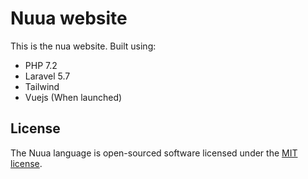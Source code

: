 # Nuua website

This is the nua website. Built using:

-   PHP 7.2
-   Laravel 5.7
-   Tailwind
-   Vuejs (When launched)

## License

The Nuua language is open-sourced software licensed under the [MIT license](https://opensource.org/licenses/MIT).
